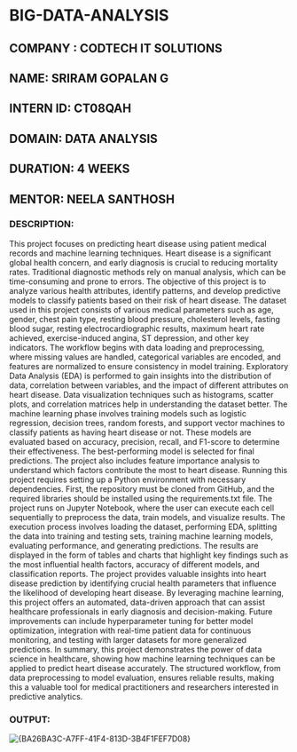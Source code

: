 # BIG-DATA-ANALYSIS

## COMPANY : CODTECH IT SOLUTIONS

## NAME: SRIRAM GOPALAN G

## INTERN ID: CT08QAH

## DOMAIN: DATA ANALYSIS

## DURATION: 4 WEEKS

## MENTOR: NEELA SANTHOSH

### DESCRIPTION: 

This project focuses on predicting heart disease using patient medical records and machine learning techniques. Heart disease is a significant global health concern, and early diagnosis is crucial to reducing mortality rates. Traditional diagnostic methods rely on manual analysis, which can be time-consuming and prone to errors. The objective of this project is to analyze various health attributes, identify patterns, and develop predictive models to classify patients based on their risk of heart disease. The dataset used in this project consists of various medical parameters such as age, gender, chest pain type, resting blood pressure, cholesterol levels, fasting blood sugar, resting electrocardiographic results, maximum heart rate achieved, exercise-induced angina, ST depression, and other key indicators. The workflow begins with data loading and preprocessing, where missing values are handled, categorical variables are encoded, and features are normalized to ensure consistency in model training. Exploratory Data Analysis (EDA) is performed to gain insights into the distribution of data, correlation between variables, and the impact of different attributes on heart disease. Data visualization techniques such as histograms, scatter plots, and correlation matrices help in understanding the dataset better. The machine learning phase involves training models such as logistic regression, decision trees, random forests, and support vector machines to classify patients as having heart disease or not. These models are evaluated based on accuracy, precision, recall, and F1-score to determine their effectiveness. The best-performing model is selected for final predictions. The project also includes feature importance analysis to understand which factors contribute the most to heart disease. Running this project requires setting up a Python environment with necessary dependencies. First, the repository must be cloned from GitHub, and the required libraries should be installed using the requirements.txt file. The project runs on Jupyter Notebook, where the user can execute each cell sequentially to preprocess the data, train models, and visualize results. The execution process involves loading the dataset, performing EDA, splitting the data into training and testing sets, training machine learning models, evaluating performance, and generating predictions. The results are displayed in the form of tables and charts that highlight key findings such as the most influential health factors, accuracy of different models, and classification reports. The project provides valuable insights into heart disease prediction by identifying crucial health parameters that influence the likelihood of developing heart disease. By leveraging machine learning, this project offers an automated, data-driven approach that can assist healthcare professionals in early diagnosis and decision-making. Future improvements can include hyperparameter tuning for better model optimization, integration with real-time patient data for continuous monitoring, and testing with larger datasets for more generalized predictions. In summary, this project demonstrates the power of data science in healthcare, showing how machine learning techniques can be applied to predict heart disease accurately. The structured workflow, from data preprocessing to model evaluation, ensures reliable results, making this a valuable tool for medical practitioners and researchers interested in predictive analytics.

### OUTPUT:

![{BA26BA3C-A7FF-41F4-813D-3B4F1FEF7D08}](https://github.com/user-attachments/assets/077bc487-47ab-46a0-af72-b0fb29ef2b4a)

